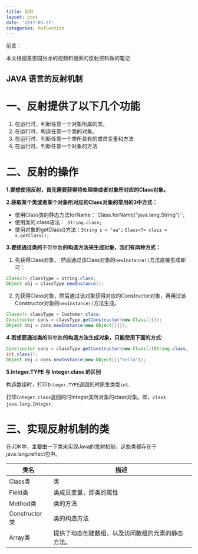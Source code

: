 ```yaml
---
title: 反射
layout: post
date: '2017-03-27'
categories: Reflection
---
```

前言：

本文根据圣思园张龙的视频和搜索的反射资料做的笔记

## JAVA 语言的反射机制

# 一、反射提供了以下几个功能

1. 在运行时，判断任意一个对象所属的类。
2. 在运行时，构造任意一个类的对象。
3. 在运行时，判断任意一个类所具有的成员变量和方法
4. 在运行时，判断任意一个对象的方法

# 二、反射的操作

**1.要想使用反射，首先需要获得待处理类或者对象所对应的Class对象。**

**2.获取某个类或者某个对象所对应的Class对象的常用的3中方式：**

* 使用Class类的静态方法forName：`Class.forName("java.lang,String")``;
* 使用类的.class语法：` String.class;`
* 使用对象的getClass()方法：`String s = "aa";` `Class<?> clazz = s.getClass();`

**3.要想通过类的**不带参数**的构造方法来生成对象，我们有两种方式：**

1) 先获得Class对象， 然后通过该Class对象的`newInstance()`方法直接生成即可：

```java
Class<?> classType = string.class;
Object obj = classType.newInstance();
```

2) 先获得Class对象，然后通过该对象获得对应的Constructor对象，再用过该Constructor对象的`newInstance()`方法生成。

```java
Class<?> classType = Customer.class;
Constructor cons = classType.getConstructor(new Class[]{});
Object obj = cons.newInstance(new Object[]{});
```

**4.若想要通过类的**带参数**的构造方法生成对象，只能使用下面的方式:**

```java
Constructor cons = classType.getConstructor(new Class[]{String.class,
int.class});
Object obj = cons.newInstance(new Object[]{"hello"});
```

**5.Integer.TYPE 与 Integer.class 的区别**

构造数组时，打印`Integer.TYPE`返回的时原生类型`int`.

打印`Integer.class`返回的时integer类所对象的class对象。即，`class java.lang.Integer`.

# 三、实现反射机制的类

在JDK中，主要由一下类来实现Java的发射机制，这些类都存在于java.lang.reflect包中。

类名|描述
-|-
Class类|类
Field类|类成员变量，即类的属性
Method类|类的方法
Constructor类|类的构造方法
Array类|提供了动态创建数组，以及访问数组的元素的静态方法。